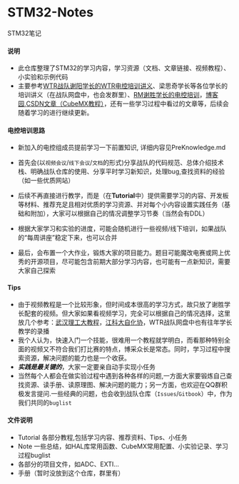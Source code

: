 # STM32-Notes
STM32笔记

#### 说明
- 此仓库整理了STM32的学习内容，学习资源（文档、文章链接、视频教程）、小实验和示例代码
- 主要参考[WTR战队谢阳学长的WTR电控培训讲义](https://github.com/MirTITH/WTR-EC-Training)、梁思奇学长等各位学长的培训讲义（在战队网盘中，也会发群里）、[RM谢胜学长的电控培训](https://www.bilibili.com/video/BV1Sy4y1y7B1?p=3&spm_id_from=pageDriver&vd_source=baa784078e67e28c38d26cf6881f8357)，[博客园](https://www.cnblogs.com/),[CSDN文章（CubeMX教程）](https://blog.csdn.net/as480133937/article/details/99935090?spm=1001.2014.3001.5502)，还有一些学习过程中看过的文章等，后续会随着学习的进行继续更新。

#### 电控培训思路
+ 新加入的电控组成员提前学习一下前置知识, 详细内容见PreKnowledge.md
  
-  首先会(以`视频会议`/`线下会议`/`文档`的形式)分享战队的代码规范、总体介绍技术栈、明确战队仓库的使用、分享平时学习新知识，处理bug,查找资料的经验（如一些优质网站）

- 后续不再直接进行教学，而是（在**Tutorial**中）提供需要学习的内容、开发板等材料、推荐充足且相对优质的学习资源、并对每个小内容设置实践任务（基础和附加），大家可以根据自己的情况调整学习节奏（当然会有DDL）

- 根据大家学习和实验的进度，可能会随机进行一些视频/线下培训，如果战队的“每周讲座”稳定下来，也可以合并

- 最后，会布置一个大作业，锻炼大家的项目能力。题目可能魔改电赛或网上优秀的开源项目，尽可能包含前期大部分学习内容，也可能有一点新知识，需要大家自己探索

#### Tips
- 由于视频教程是一个比较形象，但时间成本很高的学习方式，故只放了谢胜学长配套的视频。但大家如果看视频学习，完全可以根据自己的情况选择，这里放几个参考：[武汉理工大教程](https://www.bilibili.com/video/BV1q4411d7RX/?spm_id_from=333.337.search-card.all.click)，[江科大自化协](https://www.bilibili.com/video/BV1th411z7sn/?spm_id_from=333.788.recommend_more_video.5)，WTR战队网盘中也有往年学长教学的录播
- 我个人认为，快速入门一个技能，很难用一个教程就学明白，而看那种特别全面的视频又不符合我们打比赛的特点，博采众长是常态。同时，学习过程中搜索资源，解决问题的能力也是一个收获。
- **_实践是最关键的_**，大家一定要亲自动手实现小任务
- 当然每个人都会在做实验过程中遇到各种各样的问题,一方面大家要锻炼自己查找资源、读手册、读原理图、解决问题的能力；另一方面，也欢迎在QQ群积极发言提问.一些经典的问题，也会收到战队仓库（`Issues`/`Gitbook`）中，作为我们共同的`buglist`
#### 文件说明
- Tutorial 各部分教程,包括学习内容、推荐资料、Tips、小任务
- Note 一些总结，如HAL库常用函数、CubeMX常用配置、小实验记录、学习过程buglist
- 各部分的项目文件，如ADC、EXTI...
- 手册（暂时没放到这个仓库，群里有）
